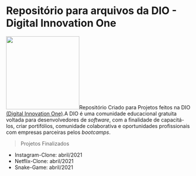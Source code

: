 # Repositório para arquivos da DIO - Digital Innovation One

<img src="https://hermes.digitalinnovation.one/site/images/logo-sm-white.png" align-item="left" width="200px"/>Repositório Criado para Projetos feitos na DIO <a href="[Digital Innovation One](https://web.digitalinnovation.one/home)">(Digital Innovation One)</a>.A DIO é uma comunidade educacional gratuita voltada para desenvolvedores de *software*, com a finalidade de capacitá-los, criar portifólios, comunidade colaborativa e oportunidades profissionais com empresas parceiras pelos *bootcamps*.



> Projetos Finalizados

- Instagram-Clone: abril/2021
- Netflix-Clone: abril/2021
- Snake-Game: abril/2021

